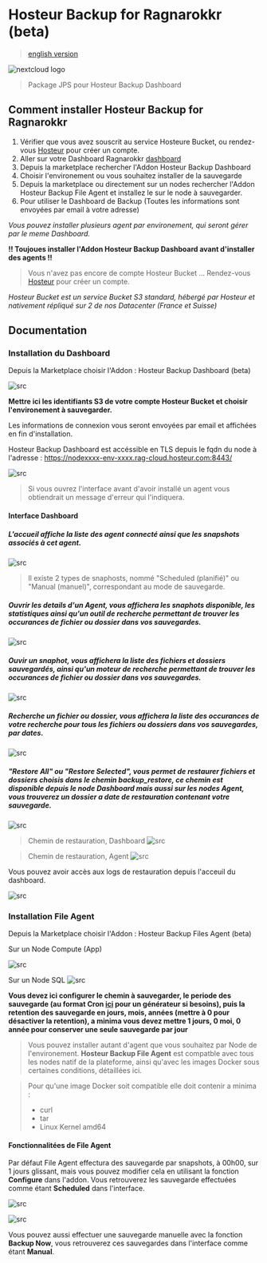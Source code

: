 # Hosteur Backup for Ragnarokkr (beta)

>[english version](README.md)

![nextcloud logo](/images/logo-hosteur_2021.png)

>Package JPS pour Hosteur Backup Dashboard

## Comment installer Hosteur Backup for Ragnarokkr

1. Vérifier que vous avez souscrit au service Hosteure Bucket, ou rendez-vous [Hosteur](https://www.hosteur.com/business/stockage/bucket) pour créer un compte.
2. Aller sur votre Dashboard Ragnarokkr [dashboard](https://app.rag-control.hosteur.com/)
3. Depuis la marketplace rechercher l'Addon Hosteur Backup Dashboard
4. Choisir l'environement ou vous souhaitez installer de la sauvegarde
5. Depuis la marketplace ou directement sur un nodes rechercher l'Addon Hosteur Backup File Agent et installez le sur le node à sauvegarder.
6. Pour utiliser le Dashboard de Backup (Toutes les informations sont envoyées par email à votre adresse)

*Vous pouvez installer plusieurs agent par environement, qui seront gérer par le meme Dashboard.*

**!! Toujoues installer l'Addon Hosteur Backup Dashboard avant d'installer des agents !!**

>Vous n'avez pas encore de compte Hosteur Bucket ...
>Rendez-vous [Hosteur](https://www.hosteur.com/business/stockage/bucket) pour créer un compte.

*Hosteur Bucket est un service Bucket S3 standard, hébergé par Hosteur et nativement répliqué sur 2 de nos Datacenter (France et Suisse)*

## Documentation

### Installation du Dashboard

Depuis la Marketplace choisir l'Addon : Hosteur Backup Dashboard (beta)

![src](srcdoc/Screenshot_20211462.png)

**Mettre ici les identifiants S3 de votre compte Hosteur Bucket et choisir l'environement à sauvegarder.**

Les informations de connexion vous seront envoyées par email et affichées en fin d'installation.

Hosteur Backup Dashboard est accéssible en TLS depuis le fqdn du node à l'adresse : https://nodexxxx-env-xxxx.rag-cloud.hosteur.com:8443/

![src](srcdoc/Screenshot_20211463.png)

>Si vous ouvrez l'interface avant d'avoir installé un agent vous obtiendrait un message d'erreur qui l'indiquera.


#### Interface Dashboard

##### L'accueil affiche la liste des agent connecté ainsi que les snapshots associés à cet agent.

![src](srcdoc/Screenshot_20211470.png)

>Il existe 2 types de snaphosts, nommé "Scheduled (planifié)" ou "Manual (manuel)", correspondant au mode de sauvegarde.

##### Ouvrir les details d'un Agent, vous affichera les snaphots disponible, les statistiques ainsi qu'un outil de recherche permettant de trouver les occurances de fichier ou dossier dans vos sauvegardes.

![src](srcdoc/Screenshot_20211471.png)

##### Ouvir un snaphot, vous affichera la liste des fichiers et dossiers sauvegardés, ainsi qu'un moteur de recherche permettant de trouver les occurances de fichier ou dossier dans vos sauvegardes.

![src](srcdoc/Screenshot_20211472.png)

##### Recherche un fichier ou dossier, vous affichera la liste des occurances de votre recherche pour tous les fichiers ou dossiers dans vos sauvegardes, par dates.

![src](srcdoc/Screenshot_20211477.png)

##### "Restore All" ou "Restore Selected", vous permet de restaurer fichiers et dossiers choisis dans le chemin backup_restore, ce chemin est disponible depuis le node Dashboard mais aussi sur les nodes Agent, vous trouverez un dossier a date de restauration contenant votre sauvegarde.

![src](srcdoc/Screenshot_20211473.png)

>Chemin de restauration, Dashboard
![src](srcdoc/Screenshot_20211475.png)

>Chemin de restauration, Agent
![src](srcdoc/Screenshot_20211476.png)

Vous pouvez avoir accès aux logs de restauration depuis l'acceuil du dashboard.

![src](srcdoc/Screenshot_20211474.png)

### Installation File Agent

Depuis la Marketplace choisir l'Addon : Hosteur Backup Files Agent (beta)

Sur un Node Compute (App)

![src](srcdoc/Screenshot_20211465.png)

Sur un Node SQL
![src](srcdoc/Screenshot_20211466.png)

**Vous devez ici configurer le chemin à sauvegarder, le periode des sauvegarde (au format Cron [ici](https://crontab-generator.org/) pour un générateur si besoins), puis la retention des sauvegarde en jours, mois, années (mettre à 0 pour désactiver la retention), a minima vous devez mettre 1 jours, 0 moi, 0 année pour conserver une seule sauvegarde par jour**

>Vous pouvez installer autant d'agent que vous souhaitez par Node de l'environement.
>**Hosteur Backup File Agent** est compatble avec tous les nodes natif de la plateforme, ainsi qu'avec les images Docker sous certaines conditions, détaillées ici.

>Pour qu'une image Docker soit compatible elle doit contenir a minima :
>* curl
>* tar
>* Linux Kernel amd64

#### Fonctionnalitées de File Agent

Par défaut File Agent effectura des sauvegarde par snapshots, à 00h00, sur 1 jours glissant, mais vous pouvez modifier cela en utilisant la fonction **Configure** dans l'addon. Vous retrouverez les sauvegarde effectuées comme étant **Scheduled** dans l'interface.

![src](srcdoc/Screenshot_20211467.png)

![src](srcdoc/Screenshot_20211468.png)

Vous pouvez aussi effectuer une sauvegarde manuelle avec la fonction **Backup Now**, vous retrouverez ces sauvegardes dans l'interface comme étant **Manual**.